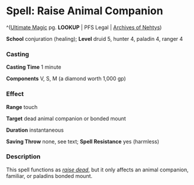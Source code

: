 # Spell: Raise Animal Companion

^([Ultimate Magic][ss-raise-animal-companion] pg. **LOOKUP** | PFS Legal | [Archives of Nehtys][sn-raise-animal-companion])

**School** conjuration (healing); **Level** druid 5, hunter 4, paladin 4, ranger 4

### Casting

**Casting Time** 1 minute  

**Components** V, S, M (a diamond worth 1,000 gp)

### Effect

**Range** touch  

**Target** dead animal companion or bonded mount  

**Duration** instantaneous  

**Saving Throw** none, see text; **Spell Resistance** yes (harmless)

### Description

This spell functions as _[raise dead]_, but it only affects an animal companion, familiar, or paladins bonded mount.

[ss-raise-animal-companion]: http://paizo.com/pathfinderRPG/v57
[sn-raise-animal-companion]: http://www.archivesofnethys.com/SpellDisplay.aspx?ItemName=Raise%20Animal%20Companion
[raise dead]: http://www.archivesofnethys.com/SpellDisplay.aspx?ItemName=raise%20dead